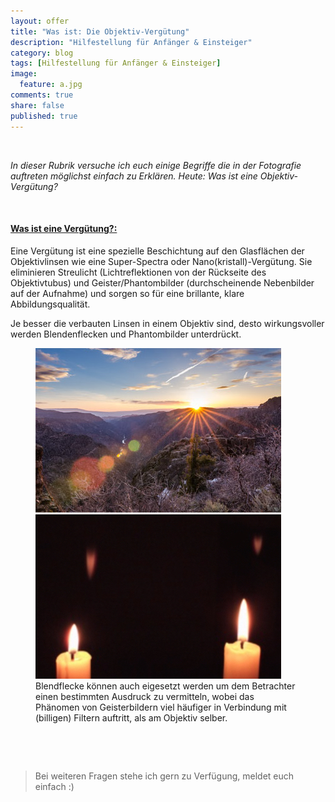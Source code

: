```yaml
---
layout: offer
title: "Was ist: Die Objektiv-Vergütung"
description: "Hilfestellung für Anfänger & Einsteiger"
category: blog
tags: [Hilfestellung für Anfänger & Einsteiger]
image:
  feature: a.jpg
comments: true
share: false
published: true
---
```

 
  


    



*In dieser Rubrik versuche ich euch einige Begriffe die in der Fotografie auftreten möglichst einfach zu Erklären. Heute: Was ist eine Objektiv-Vergütung?* 
 
    









#### <a name="fenced-code-block"><u>Was ist eine Vergütung?:</u></a>

Eine Vergütung ist eine spezielle Beschichtung auf den Glasflächen der Objektivlinsen wie eine Super-Spectra oder Nano(kristall)-Vergütung. Sie eliminieren Streulicht (Lichtreflektionen von der Rückseite des Objektivtubus) und Geister/Phantombilder (durchscheinende Nebenbilder auf der Aufnahme) und sorgen so für eine brillante, klare Abbildungsqualität.

Je besser die verbauten Linsen in einem Objektiv sind, desto wirkungsvoller werden Blendenflecken und Phantombilder unterdrückt.

<figure class="half">
	<img src="/images/v12.jpg">
	<img src="/images/v13.jpg">
	<figcaption>Blendflecke können auch eigesetzt werden um dem Betrachter einen bestimmten Ausdruck zu vermitteln, wobei das Phänomen von Geisterbildern viel häufiger in Verbindung mit (billigen) Filtern auftritt, als am Objektiv selber.</figcaption>
</figure>



    



 
  


    





> Bei weiteren Fragen stehe ich gern zu Verfügung, meldet euch einfach :)
